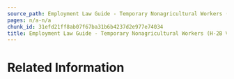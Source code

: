 ```yaml
---
source_path: Employment Law Guide - Temporary Nonagricultural Workers (H-2B Visas).md
pages: n/a-n/a
chunk_id: 31efd21ff8ab07f67ba31b6b4237d2e977e74034
title: Employment Law Guide - Temporary Nonagricultural Workers (H-2B Visas)
---
```

# Related Information
